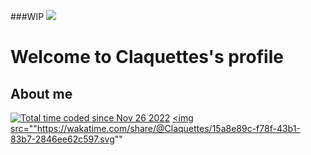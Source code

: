 ###WIP
![](https://user-images.githubusercontent.com/114826837/204274294-4347eb2f-cb25-429c-9e90-8289991cc5bf.png)
<h1>Welcome to Claquettes's profile</h1>
<h2>About me</h2>

<a href="https://wakatime.com/@85363e99-4bd6-4f5d-928a-967ecbb24610"><img src="https://wakatime.com/badge/user/85363e99-4bd6-4f5d-928a-967ecbb24610.svg" alt="Total time coded since Nov 26 2022" /></a>
<a href="https://wakatime.com/@85363e99-4bd6-4f5d-928a-967ecbb24610"><img src=""https://wakatime.com/share/@Claquettes/15a8e89c-f78f-43b1-83b7-2846ee62c597.svg"" 
